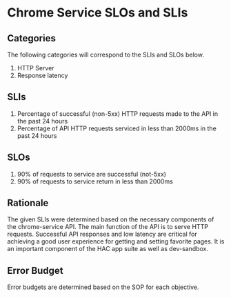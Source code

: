 # Chrome Service SLOs and SLIs

## Categories

The following categories will correspond to the SLIs and SLOs below.

1. HTTP Server
2. Response latency

## SLIs
1. Percentage of successful (non-5xx) HTTP requests made to the API in the past 24 hours
2. Percentage of API HTTP requests serviced in less than 2000ms in the past 24 hours

## SLOs
1. 90% of requests to service are successful (not-5xx)
2. 90% of requests to service return in less than 2000ms

## Rationale

The given SLIs were determined based on the necessary components of the chrome-service API. The main function of the API is to serve HTTP requests. Successful API responses and low latency are critical for achieving a good user experience for getting and setting favorite pages. It is an important component of the HAC app suite as well as dev-sandbox.

## Error Budget

Error budgets are determined based on the SOP for each objective.
